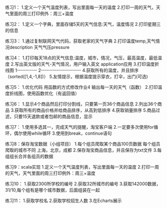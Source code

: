 练习1：
1.定义一个天气温度列表，写出里面每一天的温度
2.打印一周的天气，天气里面的周三打印例外：周三+温度

练习2：
1.定义一个字典，里面存储5天的天气信息:天气，温度情况
2.打印星期三的信息

练习3：
1.通过复制联网天气代码，获取老家的天气字典
2.打印温度temp,天气情况description 天气气压pressure

练习4：
1.打印每天18点的天气信息:温度，城市，情况，气压，最高温度，最低温度
2.写出英文版的天气-天气情况，用户输入英文   application应用
3.打印温度折线图
    1----------
    2--------------------
4.获取所有的温度，并且排序（sorted([1,4,-1,8])）
5.友情提示，根据温度提示穿衣，打伞，出门(可选)

练习5：
1.优化代码  用函数的方式修改作业4  输出每一天的天气（函数）
2.打印温度折线图，使用函数优化（有返回值）

练习6：
1.显示4个商品然后打印分割线，只要第一页36个商品信息
2.列出36个商品
3.获取所有的商品价格并给商品排序，从高到低排序
4.获取销量排序
5.商品过滤，只要15天退款或者包邮的商品信息，显示

练习7：
1.使用多选其一，完成天气的提醒，淘宝客户端
2.一定要多次使用for循环，偶尔使用while循环
3.使用到break，continue语句

练习8：保存淘宝数据（小组项目）
1.每个组员爬取某个商品100页数据 每个组员爬取的城市不同 上海，北京，成都
2.保存淘宝商品信息，并且保存为txt文件
3.每组组长合并各组员的数据

练习9：scala实现
1.定义一个天气温度列表，写出里面每一天的温度
2.打印一周的天气，天气里面的周三打印例外：周三+温度

练习10：
1.获取2300所学校的编号
2.获取32所城市的编号
3.获取142000数据，31/10,每个组有是哪个城市数据，后面组装在一起

练习11：
1.获取学校名
2.获取学校招生人数
3.在Echarts展示